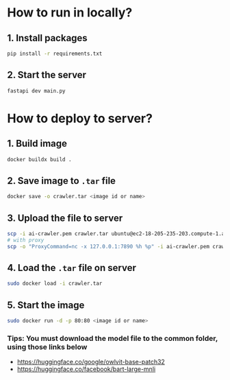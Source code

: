 # How to run in locally?

## 1. Install packages

```bash
pip install -r requirements.txt
```

## 2. Start the server

```bash
fastapi dev main.py
```

# How to deploy to server?

## 1. Build image

```bash
docker buildx build .
```

## 2. Save image to `.tar` file

```bash
docker save -o crawler.tar <image id or name>
```

## 3. Upload the file to server

```bash
scp -i ai-crawler.pem crawler.tar ubuntu@ec2-18-205-235-203.compute-1.amazonaws.com:~
# with proxy
scp -o "ProxyCommand=nc -x 127.0.0.1:7890 %h %p" -i ai-crawler.pem crawler.tar ubuntu@ec2-18-205-235-203.compute-1.amazonaws.com:~
```

## 4. Load the `.tar` file on server
```bash
sudo docker load -i crawler.tar
```

## 5. Start the image 
```bash
sudo docker run -d -p 80:80 <image id or name>
```

### Tips: You must download the model file to the common folder, using those links below
- https://huggingface.co/google/owlvit-base-patch32
- https://huggingface.co/facebook/bart-large-mnli